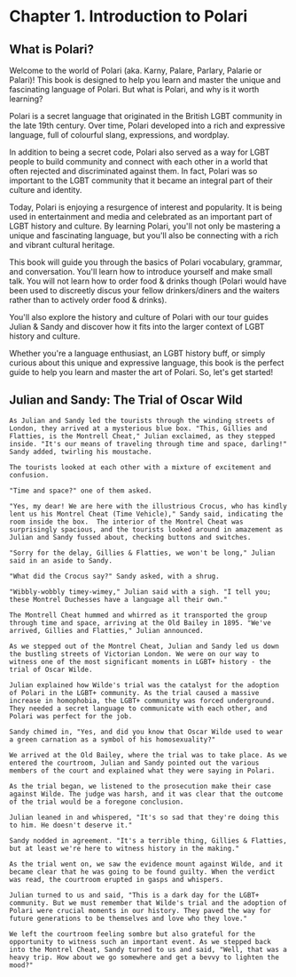 Chapter 1. Introduction to Polari
=================================

What is Polari?
---------------

Welcome to the world of Polari (aka. Karny, Palare, Parlary, Palarie or Palari)! This book is designed to help you learn and master the unique and fascinating language of Polari. But what is Polari, and why is it worth learning?

Polari is a secret language that originated in the British LGBT community in the late 19th century. Over time, Polari developed into a rich and expressive language, full of colourful slang, expressions, and wordplay.

In addition to being a secret code, Polari also served as a way for LGBT people to build community and connect with each other in a world that often rejected and discriminated against them. In fact, Polari was so important to the LGBT community that it became an integral part of their culture and identity.

Today, Polari is enjoying a resurgence of interest and popularity. It is being used in entertainment and media and celebrated as an important part of LGBT history and culture. By learning Polari, you'll not only be mastering a unique and fascinating language, but you'll also be connecting with a rich and vibrant cultural heritage.

This book will guide you through the basics of Polari vocabulary, grammar, and conversation. You'll learn how to introduce yourself and make small talk. You will not learn how to order food & drinks though (Polari would have been used to discreetly discus your fellow drinkers/diners and the waiters rather than to actively order food & drinks).

You'll also explore the history and culture of Polari with our tour guides Julian & Sandy and discover how it fits into the larger context of LGBT history and culture.

Whether you're a language enthusiast, an LGBT history buff, or simply curious about this unique and expressive language, this book is the perfect guide to help you learn and master the art of Polari. So, let's get started!

Julian and Sandy: The Trial of Oscar Wild
-----------------------------------------
```
As Julian and Sandy led the tourists through the winding streets of London, they arrived at a mysterious blue box. "This, Gillies and Flatties, is the Montrell Cheat," Julian exclaimed, as they stepped inside. "It's our means of traveling through time and space, darling!" Sandy added, twirling his moustache.

The tourists looked at each other with a mixture of excitement and confusion.

"Time and space?" one of them asked.

"Yes, my dear! We are here with the illustrious Crocus, who has kindly lent us his Montrel Cheat (Time Vehicle)," Sandy said, indicating the room inside the box.  The interior of the Montrel Cheat was surprisingly spacious, and the tourists looked around in amazement as Julian and Sandy fussed about, checking buttons and switches.

"Sorry for the delay, Gillies & Flatties, we won't be long," Julian said in an aside to Sandy.

"What did the Crocus say?" Sandy asked, with a shrug.

"Wibbly-wobbly timey-wimey," Julian said with a sigh. "I tell you; these Montrel Duchesses have a language all their own."

The Montrell Cheat hummed and whirred as it transported the group through time and space, arriving at the Old Bailey in 1895. "We've arrived, Gillies and Flatties," Julian announced.

As we stepped out of the Montrel Cheat, Julian and Sandy led us down the bustling streets of Victorian London. We were on our way to witness one of the most significant moments in LGBT+ history - the trial of Oscar Wilde.

Julian explained how Wilde's trial was the catalyst for the adoption of Polari in the LGBT+ community. As the trial caused a massive increase in homophobia, the LGBT+ community was forced underground. They needed a secret language to communicate with each other, and Polari was perfect for the job.

Sandy chimed in, "Yes, and did you know that Oscar Wilde used to wear a green carnation as a symbol of his homosexuality?"

We arrived at the Old Bailey, where the trial was to take place. As we entered the courtroom, Julian and Sandy pointed out the various members of the court and explained what they were saying in Polari.

As the trial began, we listened to the prosecution make their case against Wilde. The judge was harsh, and it was clear that the outcome of the trial would be a foregone conclusion.

Julian leaned in and whispered, "It's so sad that they're doing this to him. He doesn't deserve it."

Sandy nodded in agreement. "It's a terrible thing, Gillies & Flatties, but at least we're here to witness history in the making."

As the trial went on, we saw the evidence mount against Wilde, and it became clear that he was going to be found guilty. When the verdict was read, the courtroom erupted in gasps and whispers.

Julian turned to us and said, "This is a dark day for the LGBT+ community. But we must remember that Wilde's trial and the adoption of Polari were crucial moments in our history. They paved the way for future generations to be themselves and love who they love."

We left the courtroom feeling sombre but also grateful for the opportunity to witness such an important event. As we stepped back into the Montrel Cheat, Sandy turned to us and said, "Well, that was a heavy trip. How about we go somewhere and get a bevvy to lighten the mood?"
```
